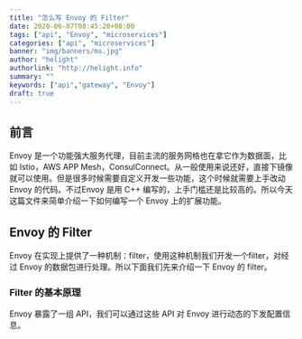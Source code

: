 ```yaml
---
title: "怎么写 Envoy 的 Filter"
date: 2020-06-07T08:45:20+08:00
tags: ["api", "Envoy", "microservices"]
categories: ["api", "microservices"]
banner: "img/banners/ms.jpg"
author: "helight"
authorlink: "http://helight.info"
summary: ""
keywords: ["api","gateway", "Envoy"]
draft: true
---
```


## 前言
Envoy 是一个功能强大服务代理，目前主流的服务网格也在拿它作为数据面，比如 Istio，AWS APP Mesh，ConsulConnect。从一般使用来说还好，直接下镜像就可以使用。但是很多时候需要自定义开发一些功能，这个时候就需要上手改动 Envoy 的代码。不过Envoy 是用 C++ 编写的，上手门槛还是比较高的。所以今天这篇文件来简单介绍一下如何编写一个 Envoy 上的扩展功能。

## Envoy 的 Filter
Envoy 在实现上提供了一种机制：filter，使用这种机制我们开发一个filter，对经过 Envoy 的数据包进行处理。所以下面我们先来介绍一下 Envoy 的 filter。

### Filter 的基本原理
Envoy 暴露了一组 API，我们可以通过这些 API 对 Envoy 进行动态的下发配置信息。
